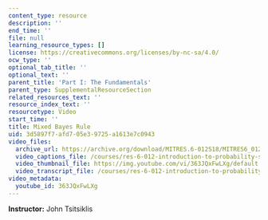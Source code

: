 ```yaml
---
content_type: resource
description: ''
end_time: ''
file: null
learning_resource_types: []
license: https://creativecommons.org/licenses/by-nc-sa/4.0/
ocw_type: ''
optional_tab_title: ''
optional_text: ''
parent_title: 'Part I: The Fundamentals'
parent_type: SupplementalResourceSection
related_resources_text: ''
resource_index_text: ''
resourcetype: Video
start_time: ''
title: Mixed Bayes Rule
uid: 3d5897f7-afd7-05e3-9725-a1613e7c0943
video_files:
  archive_url: https://archive.org/download/MITRES.6-012S18/MITRES6_012S18_L10-09_300k.mp4
  video_captions_file: /courses/res-6-012-introduction-to-probability-spring-2018/26b6bf0b48995c45949a4fab8187fa71_363JQxFwLXg.vtt
  video_thumbnail_file: https://img.youtube.com/vi/363JQxFwLXg/default.jpg
  video_transcript_file: /courses/res-6-012-introduction-to-probability-spring-2018/2a7c66eec2e189f56e7cf702536d0ea7_363JQxFwLXg.pdf
video_metadata:
  youtube_id: 363JQxFwLXg
---
```


**Instructor:** John Tsitsiklis

